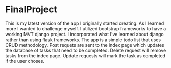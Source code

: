 # FinalProject
This is my latest version of the app I originally started creating. 
As I learned more I wanted to challenge myself.
I utilized bootstrap frameworks to have a working MVT django project.
I incorporated what I've learned about django rather than using flask frameworks. 
The app is a simple todo list that uses CRUD methodology.
Post requets are sent to the index page which updates the database of tasks that need to be completed. 
Delete request will remove tasks from the index page.
Update requests will mark the task as completed if the user choses. 